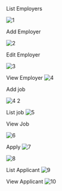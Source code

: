 List Employers

![1](https://user-images.githubusercontent.com/72613060/164016129-71f32661-00ed-46cf-9448-0aa27e268b95.png)


Add Employer


![2](https://user-images.githubusercontent.com/72613060/164016168-621cb316-f825-4297-aaf0-d30b559508ac.png)

Edit Employer

![3](https://user-images.githubusercontent.com/72613060/164016190-d6d8c9a1-29bd-4fd3-b4d6-ea6f9731fc85.png)

View Employer
![4](https://user-images.githubusercontent.com/72613060/164016238-25e13f40-514c-4885-9c63-4d792e0d2cb6.png)

Add job

![4 2](https://user-images.githubusercontent.com/72613060/164017505-ca42a289-b7c0-4efa-b7bf-cb915dcd9c44.png)

List job
![5](https://user-images.githubusercontent.com/72613060/164016844-ac82ca0d-2597-472c-b692-a11c8cb82ace.png)

View Job

![6](https://user-images.githubusercontent.com/72613060/164016876-91440b75-27e0-4e14-9171-d93d29955a55.png)

Apply 
![7](https://user-images.githubusercontent.com/72613060/164016901-945be481-aa84-428f-b4a5-02a792abb0fc.png)

![8](https://user-images.githubusercontent.com/72613060/164016929-10beb3a6-d4c4-4160-927a-99dbb16de695.png)

List Applicant 
![9](https://user-images.githubusercontent.com/72613060/164016995-35d6dbff-786a-42a2-bdb9-4815afdf7c85.png)

View Applicant
![10](https://user-images.githubusercontent.com/72613060/164017022-4c1cb77d-f37d-46f2-8207-3c1bdf82267a.png)




